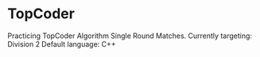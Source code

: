 TopCoder
========
Practicing TopCoder Algorithm Single Round Matches.
Currently targeting: Division 2
Default language: C++
